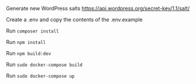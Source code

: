 Generate new WordPress salts
https://api.wordpress.org/secret-key/1.1/salt/

Create a .env and copy the contents of the .env.example

Run `composer install`

Run `npm install`

Run `npm build:dev`

Run `sudo docker-compose build`

Run `sudo docker-compose up`
